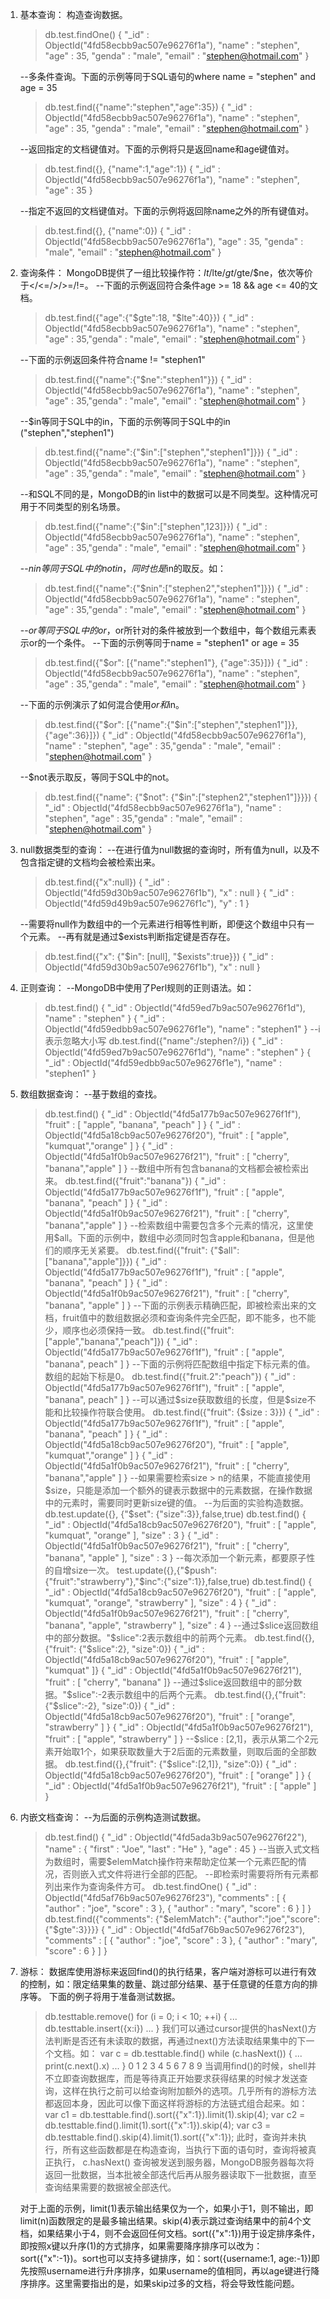 1.  基本查询：
    构造查询数据。
    > db.test.findOne()
    {
         "_id" : ObjectId("4fd58ecbb9ac507e96276f1a"),
         "name" : "stephen",
         "age" : 35,
         "genda" : "male",
         "email" : "stephen@hotmail.com"
    }
 
    --多条件查询。下面的示例等同于SQL语句的where name = "stephen" and age = 35
    > db.test.find({"name":"stephen","age":35})
    { "_id" : ObjectId("4fd58ecbb9ac507e96276f1a"), "name" : "stephen", "age" : 35, "genda" : "male", "email" : "stephen@hotmail.com" }
 
    --返回指定的文档键值对。下面的示例将只是返回name和age键值对。
    > db.test.find({}, {"name":1,"age":1})
   { "_id" : ObjectId("4fd58ecbb9ac507e96276f1a"), "name" : "stephen", "age" : 35 }

 

    --指定不返回的文档键值对。下面的示例将返回除name之外的所有键值对。
    > db.test.find({}, {"name":0})
    { "_id" : ObjectId("4fd58ecbb9ac507e96276f1a"), "age" : 35, "genda" : "male", "email" : "stephen@hotmail.com" }
 
2.  查询条件：
    MongoDB提供了一组比较操作符：$lt/$lte/$gt/$gte/$ne，依次等价于</<=/>/>=/!=。
    --下面的示例返回符合条件age >= 18 && age <= 40的文档。
    > db.test.find({"age":{"$gte":18, "$lte":40}})
    { "_id" : ObjectId("4fd58ecbb9ac507e96276f1a"), "name" : "stephen", "age" : 35,"genda" : "male", "email" : "stephen@hotmail.com" }
 
    --下面的示例返回条件符合name != "stephen1"
    > db.test.find({"name":{"$ne":"stephen1"}})
    { "_id" : ObjectId("4fd58ecbb9ac507e96276f1a"), "name" : "stephen", "age" : 35,"genda" : "male", "email" : "stephen@hotmail.com" }
 
    --$in等同于SQL中的in，下面的示例等同于SQL中的in ("stephen","stephen1")
    > db.test.find({"name":{"$in":["stephen","stephen1"]}})
    { "_id" : ObjectId("4fd58ecbb9ac507e96276f1a"), "name" : "stephen", "age" : 35,"genda" : "male", "email" : "stephen@hotmail.com" }  
 
    --和SQL不同的是，MongoDB的in list中的数据可以是不同类型。这种情况可用于不同类型的别名场景。
    > db.test.find({"name":{"$in":["stephen",123]}})
    { "_id" : ObjectId("4fd58ecbb9ac507e96276f1a"), "name" : "stephen", "age" : 35,"genda" : "male", "email" : "stephen@hotmail.com" } 
 
    --$nin等同于SQL中的not in，同时也是$in的取反。如：
    > db.test.find({"name":{"$nin":["stephen2","stephen1"]}})
    { "_id" : ObjectId("4fd58ecbb9ac507e96276f1a"), "name" : "stephen", "age" : 35,"genda" : "male", "email" : "stephen@hotmail.com" }
 
    --$or等同于SQL中的or，$or所针对的条件被放到一个数组中，每个数组元素表示or的一个条件。
    --下面的示例等同于name = "stephen1" or age = 35
    > db.test.find({"$or": [{"name":"stephen1"}, {"age":35}]})
    { "_id" : ObjectId("4fd58ecbb9ac507e96276f1a"), "name" : "stephen", "age" : 35,"genda" : "male", "email" : "stephen@hotmail.com" } 
 
    --下面的示例演示了如何混合使用$or和$in。
    > db.test.find({"$or": [{"name":{"$in":["stephen","stephen1"]}}, {"age":36}]})
    { "_id" : ObjectId("4fd58ecbb9ac507e96276f1a"), "name" : "stephen", "age" : 35,"genda" : "male", "email" : "stephen@hotmail.com" } 
 
    --$not表示取反，等同于SQL中的not。
    > db.test.find({"name": {"$not": {"$in":["stephen2","stephen1"]}}})
    { "_id" : ObjectId("4fd58ecbb9ac507e96276f1a"), "name" : "stephen", "age" : 35,"genda" : "male", "email" : "stephen@hotmail.com" }

 

3.  null数据类型的查询：
    --在进行值为null数据的查询时，所有值为null，以及不包含指定键的文档均会被检索出来。
    > db.test.find({"x":null})
    { "_id" : ObjectId("4fd59d30b9ac507e96276f1b"), "x" : null }
    { "_id" : ObjectId("4fd59d49b9ac507e96276f1c"), "y" : 1 }
 
    --需要将null作为数组中的一个元素进行相等性判断，即便这个数组中只有一个元素。
    --再有就是通过$exists判断指定键是否存在。
    > db.test.find({"x": {"$in": [null], "$exists":true}})
    { "_id" : ObjectId("4fd59d30b9ac507e96276f1b"), "x" : null }
 
4.  正则查询：
    --MongoDB中使用了Perl规则的正则语法。如：
    > db.test.find()
    { "_id" : ObjectId("4fd59ed7b9ac507e96276f1d"), "name" : "stephen" }
    { "_id" : ObjectId("4fd59edbb9ac507e96276f1e"), "name" : "stephen1" }
    --i表示忽略大小写
    > db.test.find({"name":/stephen?/i})
    { "_id" : ObjectId("4fd59ed7b9ac507e96276f1d"), "name" : "stephen" }
    { "_id" : ObjectId("4fd59edbb9ac507e96276f1e"), "name" : "stephen1" } 
 
5.  数组数据查询：
    --基于数组的查找。
    > db.test.find()
    { "_id" : ObjectId("4fd5a177b9ac507e96276f1f"), "fruit" : [ "apple", "banana", "peach" ] }
    { "_id" : ObjectId("4fd5a18cb9ac507e96276f20"), "fruit" : [ "apple", "kumquat","orange" ] }
    { "_id" : ObjectId("4fd5a1f0b9ac507e96276f21"), "fruit" : [ "cherry", "banana","apple" ] }
    --数组中所有包含banana的文档都会被检索出来。
    > db.test.find({"fruit":"banana"})
    { "_id" : ObjectId("4fd5a177b9ac507e96276f1f"), "fruit" : [ "apple", "banana", "peach" ] }
    { "_id" : ObjectId("4fd5a1f0b9ac507e96276f21"), "fruit" : [ "cherry", "banana","apple" ] }
    --检索数组中需要包含多个元素的情况，这里使用$all。下面的示例中，数组中必须同时包含apple和banana，但是他们的顺序无关紧要。
    > db.test.find({"fruit": {"$all": ["banana","apple"]}})
    { "_id" : ObjectId("4fd5a177b9ac507e96276f1f"), "fruit" : [ "apple", "banana", "peach" ] }
    { "_id" : ObjectId("4fd5a1f0b9ac507e96276f21"), "fruit" : [ "cherry", "banana", "apple" ] } 
    --下面的示例表示精确匹配，即被检索出来的文档，fruit值中的数组数据必须和查询条件完全匹配，即不能多，也不能少，顺序也必须保持一致。
    > db.test.find({"fruit":["apple","banana","peach"]})
    { "_id" : ObjectId("4fd5a177b9ac507e96276f1f"), "fruit" : [ "apple", "banana", peach" ] } 
    --下面的示例将匹配数组中指定下标元素的值。数组的起始下标是0。
    > db.test.find({"fruit.2":"peach"})
    { "_id" : ObjectId("4fd5a177b9ac507e96276f1f"), "fruit" : [ "apple", "banana", peach" ] } 
    --可以通过$size获取数组的长度，但是$size不能和比较操作符联合使用。
    > db.test.find({"fruit": {$size : 3}})
    { "_id" : ObjectId("4fd5a177b9ac507e96276f1f"), "fruit" : [ "apple", "banana", "peach" ] }
    { "_id" : ObjectId("4fd5a18cb9ac507e96276f20"), "fruit" : [ "apple", "kumquat","orange" ] }
    { "_id" : ObjectId("4fd5a1f0b9ac507e96276f21"), "fruit" : [ "cherry", "banana","apple" ] } 
    --如果需要检索size > n的结果，不能直接使用$size，只能是添加一个额外的键表示数据中的元素数据，在操作数据中的元素时，需要同时更新size键的值。
    --为后面的实验构造数据。
    > db.test.update({}, {"$set": {"size":3}},false,true)
    > db.test.find()
    { "_id" : ObjectId("4fd5a18cb9ac507e96276f20"), "fruit" : [ "apple", "kumquat", "orange" ], "size" : 3 }
    { "_id" : ObjectId("4fd5a1f0b9ac507e96276f21"), "fruit" : [ "cherry", "banana", "apple" ], "size" : 3 } 
    --每次添加一个新元素，都要原子性的自增size一次。
    > test.update({},{"$push": {"fruit":"strawberry"},"$inc":{"size":1}},false,true)
    > db.test.find()
    { "_id" : ObjectId("4fd5a18cb9ac507e96276f20"), "fruit" : [ "apple", "kumquat", "orange", "strawberry" ], "size" : 4 }
    { "_id" : ObjectId("4fd5a1f0b9ac507e96276f21"), "fruit" : [ "cherry", "banana", "apple", "strawberry" ], "size" : 4 }
    --通过$slice返回数组中的部分数据。"$slice":2表示数组中的前两个元素。
    > db.test.find({},{"fruit": {"$slice":2}, "size":0})
    { "_id" : ObjectId("4fd5a18cb9ac507e96276f20"), "fruit" : [ "apple", "kumquat" ]}
    { "_id" : ObjectId("4fd5a1f0b9ac507e96276f21"), "fruit" : [ "cherry", "banana" ]} 
    --通过$slice返回数组中的部分数据。"$slice":-2表示数组中的后两个元素。
    > db.test.find({},{"fruit": {"$slice":-2}, "size":0})
    { "_id" : ObjectId("4fd5a18cb9ac507e96276f20"), "fruit" : [ "orange", "strawberry" ] }
    { "_id" : ObjectId("4fd5a1f0b9ac507e96276f21"), "fruit" : [ "apple", "strawberry" ] }
    --$slice : [2,1]，表示从第二个2元素开始取1个，如果获取数量大于2后面的元素数量，则取后面的全部数据。
    > db.test.find({},{"fruit": {"$slice":[2,1]}, "size":0})
    { "_id" : ObjectId("4fd5a18cb9ac507e96276f20"), "fruit" : [ "orange" ] }
    { "_id" : ObjectId("4fd5a1f0b9ac507e96276f21"), "fruit" : [ "apple" ] }
 
6.  内嵌文档查询：
    --为后面的示例构造测试数据。
    > db.test.find()
    { "_id" : ObjectId("4fd5ada3b9ac507e96276f22"), "name" : { "first" : "Joe", "last" : "He" }, "age" : 45 }
    --当嵌入式文档为数组时，需要$elemMatch操作符来帮助定位某一个元素匹配的情况，否则嵌入式文件将进行全部的匹配。
    --即检索时需要将所有元素都列出来作为查询条件方可。
    > db.test.findOne()
    {
         "_id" : ObjectId("4fd5af76b9ac507e96276f23"),
         "comments" : [
                 {
                         "author" : "joe",
                         "score" : 3
                 },
                 {
                         "author" : "mary",
                         "score" : 6
                 }
         ]
    }
    > db.test.find({"comments": {"$elemMatch": {"author":"joe","score":{"$gte":3}}}}
    { "_id" : ObjectId("4fd5af76b9ac507e96276f23"), "comments" : [ { "author" : "joe", "score" : 3 }, { "author" : "mary", "score" : 6 } ] }
 
7.  游标：
    数据库使用游标来返回find()的执行结果，客户端对游标可以进行有效的控制，如：限定结果集的数量、跳过部分结果、基于任意键的任意方向的排序等。
    下面的例子将用于准备测试数据。
    > db.testtable.remove()
    > for (i = 0; i < 10; ++i) {
    ... db.testtable.insert({x:i})
    ... }
    我们可以通过cursor提供的hasNext()方法判断是否还有未读取的数据，再通过next()方法读取结果集中的下一个文档。如：
    > var c = db.testtable.find()
    > while (c.hasNext()) {
    ... print(c.next().x)
    ... }
    0
    1
    2
    3
    4
    5
    6
    7
    8
    9
    当调用find()的时候，shell并不立即查询数据库，而是等待真正开始要求获得结果的时候才发送查询，这样在执行之前可以给查询附加额外的选项。几乎所有的游标方法都返回本身，因此可以像下面这样将游标的方法链式组合起来。如：
    > var c1 = db.testtable.find().sort({"x":1}).limit(1).skip(4);
    > var c2 = db.testtable.find().limit(1).sort({"x":1}).skip(4);
    > var c3 = db.testtable.find().skip(4).limit(1).sort({"x":1});
    此时，查询并未执行，所有这些函数都是在构造查询，当执行下面的语句时，查询将被真正执行，
    > c.hasNext()
    查询被发送到服务器，MongoDB服务器每次将返回一批数据，当本批被全部迭代后再从服务器读取下一批数据，直至查询结果需要的数据被全部迭代。
 
    对于上面的示例，limit(1)表示输出结果仅为一个，如果小于1，则不输出，即limit(n)函数限定的是最多输出结果。skip(4)表示跳过查询结果中的前4个文档，如果结果小于4，则不会返回任何文档。sort({"x":1})用于设定排序条件，即按照x键以升序(1)的方式排序，如果需要降序排序可以改为：sort({"x":-1})。sort也可以支持多键排序，如：sort({username:1, age:-1})即先按照username进行升序排序，如果username的值相同，再以age键进行降序排序。这里需要指出的是，如果skip过多的文档，将会导致性能问题。 